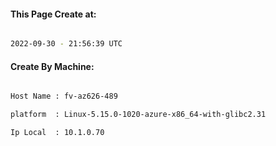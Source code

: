 
   
#### This Page Create at:

```bash

2022-09-30 - 21:56:39 UTC

```

#### Create By Machine:

```bash

Host Name : fv-az626-489

platform  : Linux-5.15.0-1020-azure-x86_64-with-glibc2.31

Ip Local  : 10.1.0.70

```

